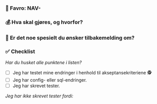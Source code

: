 ### 📮 Favro: NAV-

### 💰 Hva skal gjøres, og hvorfor?
<!--- Skriv 1 eller 2 setninger om hvilken funksjonell endring som blir implementert og skriv en kort beskrivelse av hvorfor endringen skal gjøres. --->


### 🔎️ Er det noe spesielt du ønsker tilbakemelding om?
<!--- Er det noe du er usikker på eller ønsker å diskutere? Beskriv det gjerne her eller kommenter koden det gjelder. --->


### ✅ Checklist
_Har du husket alle punktene i listen?_
- [ ] Jeg har testet mine endringer i henhold til akseptansekriteriene 🕵️
- [ ] Jeg har config- eller sql-endringer. <!-- I så fall, husk manuell deploy til miljø for å verifisere endringene. -->
- [ ] Jeg har skrevet tester. <!-- Hvis du ikke har skrevet tester, beskriv hvorfor under 👇 -->

_Jeg har ikke skrevet tester fordi:_

